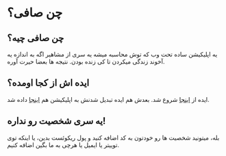 
# چن صافی؟

 ## چن صافی چیه؟
یه اپلیکیشن ساده تحت وب که توش محاسبه میشه یه سری از مشاهیر اگه به اندازه یه آخوند زندگی میکردن تا کی زنده بودن. نتیجه ها بعضا حیرت آوره.

## ایده اش از کجا اومده؟
ایده از [اینجا](https://twitter.com/ftu01/status/1115226031953186816) شروع شد.
بعدش هم ایده تبدیل شدنش به اپلیکیشن هم 
[اینجا](https://twitter.com/AdamAhaniSales/status/1115231254457327617) داده شد.


## یه سری شخصیت رو نداره!
بله، میتونید شخصیت ها رو خودتون به کد اضافه کنید و پول ریکوئست بدین، یا اینکه توی توییتر یا ایمیل یا هرچی به ما بگین اضافه کنیم.
